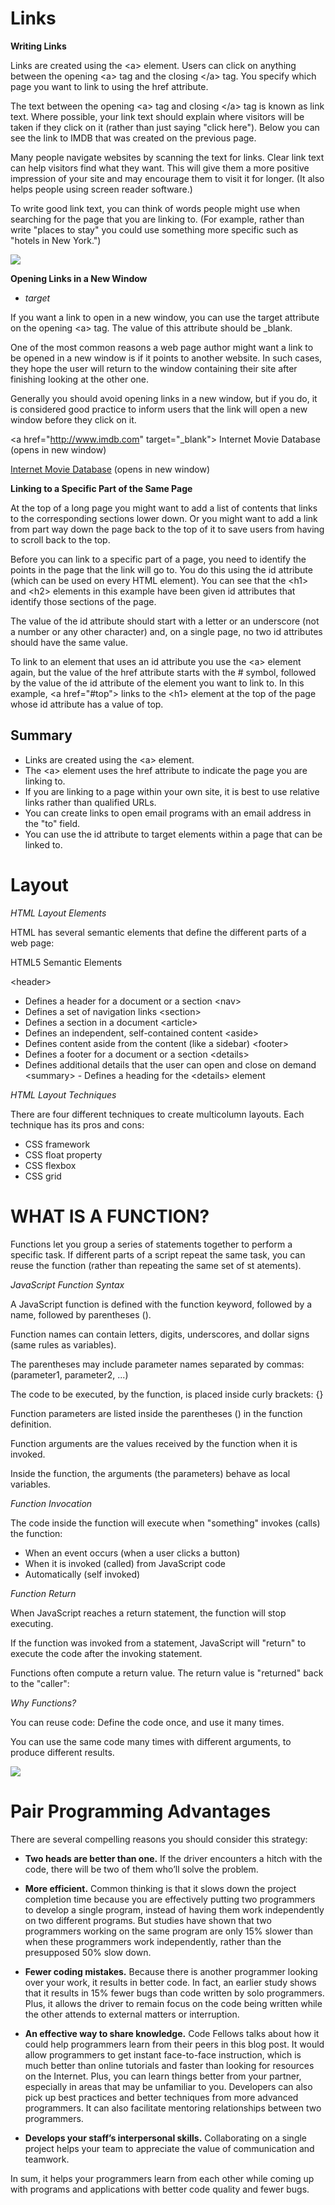 # Links

**Writing Links**

Links are created using the \<a> element. Users can click on anything
between the opening \<a> tag and the closing \</a> tag. You specify
which page you want to link to using the href attribute.

The text between the opening
\<a> tag and closing \</a> tag
is known as link text. Where
possible, your link text should
explain where visitors will be
taken if they click on it (rather
than just saying "click here").
Below you can see the link to
IMDB that was created on the
previous page.

Many people navigate websites
by scanning the text for links.
Clear link text can help visitors
find what they want. This
will give them a more positive
impression of your site and may
encourage them to visit it for
longer. (It also helps people
using screen reader software.)

To write good link text, you can
think of words people might
use when searching for the
page that you are linking to.
(For example, rather than write
"places to stay" you could use
something more specific such as
"hotels in New York.")

![](https://d2h0cx97tjks2p.cloudfront.net/blogs/wp-content/uploads/sites/2/2020/06/Links-in-HTML.jpg)

**Opening Links in a New Window**

- *target*

If you want a link to open in a
new window, you can use the
target attribute on the opening
\<a> tag. The value of this
attribute should be _blank.

One of the most common
reasons a web page author
might want a link to be opened
in a new window is if it points to
another website. In such cases,
they hope the user will return
to the window containing their
site after finishing looking at the
other one.

Generally you should avoid
opening links in a new window,
but if you do, it is considered
good practice to inform users
that the link will open a new
window before they click on it.

\<a href="http://www.imdb.com" target="_blank"> Internet Movie Database</a> (opens in new window)

<a href="http://www.imdb.com" target="_blank"> Internet Movie Database</a> (opens in new window)


**Linking to a Specific Part of the Same Page**

At the top of a long page
you might want to add a list
of contents that links to the
corresponding sections lower
down. Or you might want to add
a link from part way down the
page back to the top of it to save
users from having to scroll back
to the top.

Before you can link to a specific
part of a page, you need to
identify the points in the page
that the link will go to. You do
this using the id attribute (which
can be used on every HTML
element). You can see that the
\<h1> and \<h2> elements in this
example have been given id
attributes that identify those
sections of the page.

The value of the id attribute
should start with a letter or an
underscore (not a number or
any other character) and, on a
single page, no two id attributes
should have the same value.

To link to an element that uses
an id attribute you use the \<a>
element again, but the value of
the href attribute starts with
the # symbol, followed by the
value of the id attribute of the
element you want to link to. In
this example, \<a href="#top">
links to the \<h1> element at
the top of the page whose id
attribute has a value of top.

## Summary

- Links are created using the \<a> element.
-  The \<a> element uses the href attribute to indicate
the page you are linking to.
- If you are linking to a page within your own site, it is
best to use relative links rather than qualified URLs.
-  You can create links to open email programs with an
email address in the "to" field.
- You can use the id attribute to target elements within
a page that can be linked to.

# Layout

*HTML Layout Elements*

HTML has several semantic elements that define the different parts of a web page:

HTML5 Semantic Elements	

\<header>
 - Defines a header for a document or a section
\<nav> 
- Defines a set of navigation links
\<section>
 - Defines a section in a document
\<article>
 - Defines an independent, self-contained content
\<aside> 
- Defines content aside from the content (like a sidebar)
\<footer>
 - Defines a footer for a document or a section
\<details> 
- Defines additional details that the user can open and close on demand
\<summary> -
 Defines a heading for the \<details> element


 *HTML Layout Techniques*

There are four different techniques to create multicolumn layouts. Each technique has its pros and cons:

- CSS framework
- CSS float property
- CSS flexbox
- CSS grid

# WHAT IS A FUNCTION?

Functions let you group a series of statements together to perform a
specific task. If different parts of a script repeat the same task, you can
reuse the function (rather than repeating the same set of st atements).

*JavaScript Function Syntax*

A JavaScript function is defined with the function keyword, followed by a name, followed by parentheses ().

Function names can contain letters, digits, underscores, and dollar signs (same rules as variables).

The parentheses may include parameter names separated by commas:
(parameter1, parameter2, ...)

The code to be executed, by the function, is placed inside curly brackets: {}


Function parameters are listed inside the parentheses () in the function definition.

Function arguments are the values received by the function when it is invoked.

Inside the function, the arguments (the parameters) behave as local variables.

*Function Invocation*

The code inside the function will execute when "something" invokes (calls) the function:

- When an event occurs (when a user clicks a button)
- When it is invoked (called) from JavaScript code
- Automatically (self invoked)

*Function Return*

When JavaScript reaches a return statement, the function will stop executing.

If the function was invoked from a statement, JavaScript will "return" to execute the code after the invoking statement.

Functions often compute a return value. The return value is "returned" back to the "caller":

*Why Functions?*

You can reuse code: Define the code once, and use it many times.

You can use the same code many times with different arguments, to produce different results.

![](https://i.stack.imgur.com/RH5Gl.png)


# Pair Programming Advantages

There are several compelling reasons you should consider this strategy:

- **Two heads are better than one.**
 If the driver encounters a hitch with the code, there will be two of them who’ll solve the problem.

- **More efficient.**
 Common thinking is that it slows down the project completion time because you are effectively putting two programmers to develop a single program, instead of having them work independently on two different programs. But studies have shown that two programmers working on the same program are only 15% slower than when these programmers work independently, rather than the presupposed 50% slow down.
- **Fewer coding mistakes.**
 Because there is another programmer looking over your work, it results in better code. In fact, an earlier study shows that it results in 15% fewer bugs than code written by solo programmers. Plus, it allows the driver to remain focus on the code being written while the other attends to external matters or interruption.
- **An effective way to share knowledge.**
 Code Fellows talks about how it could help programmers learn from their peers in this blog post. It would allow programmers to get instant face-to-face instruction, which is much better than online tutorials and faster than looking for resources on the Internet. Plus, you can learn things better from your partner, especially in areas that may be unfamiliar to you. Developers can also pick up best practices and better techniques from more advanced programmers. It can also facilitate mentoring relationships between two programmers.
- **Develops your staff’s interpersonal skills.**
 Collaborating on a single project helps your team to appreciate the value of communication and teamwork.
 
In sum, it helps your programmers learn from each other while coming up with programs and applications with better code quality and fewer bugs.
